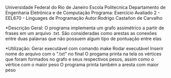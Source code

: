 Universidade Federal do Rio de Janeiro 
Escola Politecnica
Departamento de Engenharia Eletrônica e de Computação
Programa: Exercício Avaliado 2 - EEL670 - Linguages de Programação
Autor:Rodrigo Castañon de Carvalho

*Descrição Geral:
O programa implementa um grafo assimétrico a partir de frases em um arquivo .txt. São consideradas como arestas as conexões entre duas palavras que não possuem algum tipo de pontuação entre elas

*Utilização:
Gerar executável com comando make
Rodar executável
Inserir nome do arquivo com o ".txt" no final
O progama printa na tela os vértices que foram formados no grafo e seus respectivos pesos, assim como o vértice com o maior peso
O programa printa também a aresta com maior peso
  
